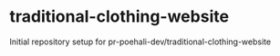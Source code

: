 # traditional-clothing-website

Initial repository setup for pr-poehali-dev/traditional-clothing-website